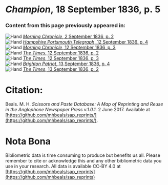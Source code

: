 # *Champion*, 18 September 1836, p. 5  
  
### Content from this page previously appeared in:  
![Hand](http://scissorsandpaste.net/wp-content/uploads/2017/06/smallhandpointer.png) [*Morning Chronicle*, 2 September 1836, p. 2](https://mhbeals.github.io/sap_html/Morning-Chronicle/Morning-Chronicle-2-September-1836-p-2)  
![Hand](http://scissorsandpaste.net/wp-content/uploads/2017/06/smallhandpointer.png) [*Hampshire Portsmouth Telegraph*, 12 September 1836, p. 4](https://mhbeals.github.io/sap_html/Hampshire-Portsmouth-Telegraph/Hampshire-Portsmouth-Telegraph-12-September-1836-p-4)  
![Hand](http://scissorsandpaste.net/wp-content/uploads/2017/06/smallhandpointer.png) [*Morning Chronicle*, 12 September 1836, p. 3](https://mhbeals.github.io/sap_html/Morning-Chronicle/Morning-Chronicle-12-September-1836-p-3)  
![Hand](http://scissorsandpaste.net/wp-content/uploads/2017/06/smallhandpointer.png) [*The Times*, 12 September 1836, p. 2](https://mhbeals.github.io/sap_html/The-Times/The-Times-12-September-1836-p-2)  
![Hand](http://scissorsandpaste.net/wp-content/uploads/2017/06/smallhandpointer.png) [*The Times*, 12 September 1836, p. 3](https://mhbeals.github.io/sap_html/The-Times/The-Times-12-September-1836-p-3)  
![Hand](http://scissorsandpaste.net/wp-content/uploads/2017/06/smallhandpointer.png) [*Brighton Patriot*, 13 September 1836, p. 4](https://mhbeals.github.io/sap_html/Brighton-Patriot/Brighton-Patriot-13-September-1836-p-4)  
![Hand](http://scissorsandpaste.net/wp-content/uploads/2017/06/smallhandpointer.png) [*The Times*, 13 September 1836, p. 2](https://mhbeals.github.io/sap_html/The-Times/The-Times-13-September-1836-p-2)  


# Citation: 

Beals. M. H. *Scissors and Paste Database: A Map of Reprinting and Reuse in the Anglophone Newspaper Press v.1.0.1.* 2 June 2017. Available at [https://github.com/mhbeals/sap_reprints/](https://github.com/mhbeals/sap_reprints/). 

# Nota Bona

Bibliometric data is time consuming to produce but benefits us all. Please remember to cite or acknowledge this and any other bibliometric data you use in your research. All data is available CC-BY 4.0 at [https://github.com/mhbeals/sap_reprints](https://github.com/mhbeals/sap_reprints)